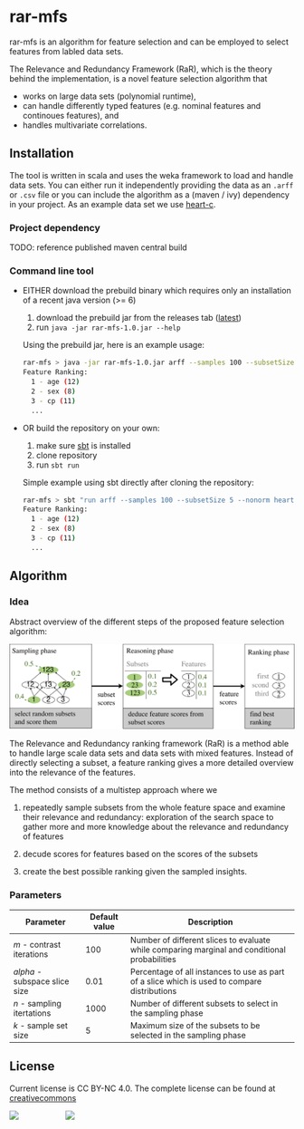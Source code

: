 # rar-mfs
rar-mfs is an algorithm for feature selection and can be employed to select features from labled data sets. 

The Relevance and Redundancy Framework (RaR), which is the theory behind the implementation, is a novel feature selection algorithm that 
- works on large data sets (polynomial runtime),
- can handle differently typed features (e.g. nominal features and continoues features), and
- handles multivariate correlations.

## Installation
The tool is written in scala and uses the weka framework to load and handle data sets. You can either run it independently providing the data as an `.arff` or `.csv` file or you can include the algorithm as a (maven / ivy) dependency in your project. As an example data set we use [heart-c](http://www.cs.umb.edu/~rickb/files/UCI/heart-c.arff).

### Project dependency
TODO: reference published maven central build

### Command line tool
- EITHER download the prebuild binary which requires only an installation of a recent java version (>= 6)
    1. download the prebuild jar from the releases tab ([latest](https://github.com/tmbo/rar-mfs/releases/download/v1.0/rar-mfs-1.0.jar))
    2. run `java -jar rar-mfs-1.0.jar --help`

    Using the prebuild jar, here is an example usage:
    ```sh
    rar-mfs > java -jar rar-mfs-1.0.jar arff --samples 100 --subsetSize 5 --nonorm heart-c.arff
    Feature Ranking:
      1 - age (12)
      2 - sex (8)
      3 - cp (11)
      ...
    ```
- OR build the repository on your own: 
    1. make sure [sbt](http://www.scala-sbt.org/) is installed 
    2. clone repository 
    3. run `sbt run`
    
   Simple example using sbt directly after cloning the repository:
    ```sh
    rar-mfs > sbt "run arff --samples 100 --subsetSize 5 --nonorm heart-c.arff"
    Feature Ranking:
      1 - age (12)
      2 - sex (8)
      3 - cp (11)
      ...
    ``` 

## Algorithm
### Idea
Abstract overview of the different steps of the proposed feature selection algorithm:

![Algorithm Overview](https://github.com/tmbo/rar-mfs/blob/master/docu/images/algorithm_overview.png)

The Relevance and Redundancy ranking framework (RaR) is a method able to handle large scale data sets and data sets with mixed features. Instead of directly selecting a subset, a feature ranking gives a more detailed overview into the relevance of the features. 

The method consists of a multistep approach where we 
  1. repeatedly sample subsets from the whole feature space and examine their relevance and redundancy: exploration of the search space to gather more and more knowledge about the relevance and redundancy of features

  2. decude scores for features based on the scores of the subsets
  
  3. create the best possible ranking given the sampled insights.

### Parameters
| Parameter  | Default value | Description |
| ---------- | ------------- | ------------|
| *m* - contrast iterations      | 100     | Number of different slices to evaluate while comparing marginal and conditional probabilities |
| *alpha* - subspace slice size | 0.01    | Percentage of all instances to use as part of a slice which is used to compare distributions |
| *n* - sampling itertations     | 1000    | Number of different subsets to select in the sampling phase|
| *k* - sample set size          | 5       | Maximum size of the subsets to be selected in the sampling phase|
## License
Current license is CC BY-NC 4.0. The complete license can be found at [creativecommons](http://creativecommons.org/licenses/by-nc/4.0/legalcode) 

<p>
  <img src="https://upload.wikimedia.org/wikipedia/en/thumb/b/bf/Bosch-brand.svg/320px-Bosch-brand.svg.png"/>
  &nbsp;  &nbsp;  &nbsp;  &nbsp;  &nbsp;  &nbsp;  &nbsp;  &nbsp;  &nbsp;  &nbsp;
  <img src="https://hpi.de/fileadmin/user_upload/fachgebiete/mueller/images/hpi_logo_fb_KnowlDiscoveryDataMining_web80.png"/>
</p>
